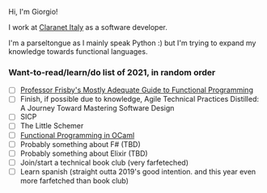 Hi, I'm Giorgio!

I work at [Claranet Italy](https://www.claranet.it/) as a software developer.

I'm a parseltongue as I mainly speak Python :) but I'm trying to expand my knowledge towards functional languages.

### Want-to-read/learn/do list of 2021, in random order

- [ ] [Professor Frisby's Mostly Adequate Guide to Functional Programming](https://mostly-adequate.gitbooks.io/mostly-adequate-guide/content/)
- [ ] Finish, if possible due to knowledge, Agile Technical Practices Distilled: A Journey Toward Mastering Software Design
- [ ] SICP
- [ ] The Little Schemer
- [ ] [Functional Programming in OCaml](https://www.cs.cornell.edu/courses/cs3110/2019sp/textbook/)
- [ ] Probably something about F# (TBD)
- [ ] Probably something about Elixir (TBD)
- [ ] Join/start a technical book club (very farfeteched)
- [ ] Learn spanish (straight outta 2019's good intention. and this year even more farfetched than book club)
